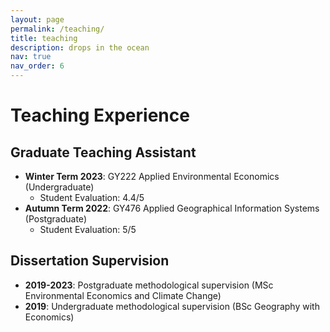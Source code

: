 ```yaml
---
layout: page
permalink: /teaching/
title: teaching
description: drops in the ocean
nav: true
nav_order: 6
---
```


# Teaching Experience

## Graduate Teaching Assistant
* **Winter Term 2023**: GY222 Applied Environmental Economics (Undergraduate)
    - Student Evaluation: 4.4/5
* **Autumn Term 2022**: GY476 Applied Geographical Information Systems (Postgraduate)
    - Student Evaluation: 5/5

## Dissertation Supervision
* **2019-2023**: Postgraduate methodological supervision (MSc Environmental Economics and Climate Change)
* **2019**: Undergraduate methodological supervision (BSc Geography with Economics)
